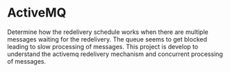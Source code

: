 # ActiveMQ
Determine how the redelivery schedule works when there are multiple messages waiting for the redelivery. 
The queue seems to get blocked leading to slow processing of messages. This project is develop to understand the
activemq redelivery mechanism and concurrent processing of messages.




